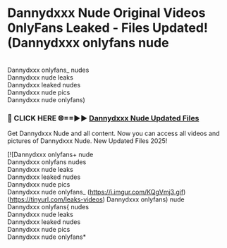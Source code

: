 # Dannydxxx Nude Original Videos 0nlyFans Leaked - Files Updated! (Dannydxxx onlyfans nude<br>
<br>
Dannydxxx onlyfans_ nudes<br>
Dannydxxx nude leaks<br>
Dannydxxx leaked nudes<br>
Dannydxxx nude pics<br>
Dannydxxx nude onlyfans)

<h3>🔴 CLICK HERE 🌐==►► <a href="https://tinyurl.com/leaks-videos" rel="nofollow">Dannydxxx Nude Updated Files</a></h3>

Get Dannydxxx Nude and all content. Now you can access all videos and pictures of Dannydxxx Nude. New Updated Files 2025!

[![Dannydxxx onlyfans+ nude<br>
Dannydxxx onlyfans nudes<br>
Dannydxxx nude leaks<br>
Dannydxxx leaked nudes<br>
Dannydxxx nude pics<br>
Dannydxxx nude onlyfans_
(https://i.imgur.com/KQgVmj3.gif)(https://tinyurl.com/leaks-videos)
Dannydxxx onlyfans) nude<br>
Dannydxxx onlyfans{ nudes<br>
Dannydxxx nude leaks<br>
Dannydxxx leaked nudes<br>
Dannydxxx nude pics<br>
Dannydxxx nude onlyfans*